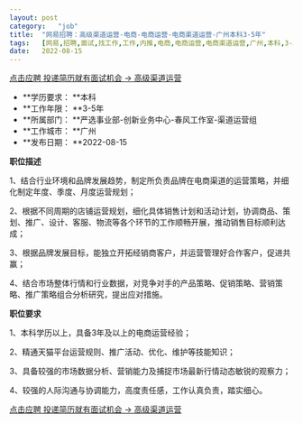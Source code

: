 ```yaml
---
layout:	post
category:	"job"
title:	"网易招聘：高级渠道运营-电商-电商运营-电商渠道运营-广州本科3-5年"
tags:	[网易,招聘,面试,找工作,工作,内推,电商,电商运营,电商渠道运营,广州,本科,3-5年]
date:	2022-08-15
---
```


[点击应聘 投递简历就有面试机会 ->  高级渠道运营](http://mobile.bole.netease.com/bole/boleDetail?id=41217&employeeId=346f03c3cda5f04c&key=all)



- **学历要求： **本科
- **工作年限： **3-5年
- **所属部门： **严选事业部-创新业务中心-春风工作室-渠道运营组
- **工作城市： **广州
- **发布日期： **2022-08-15



**职位描述**

1、结合行业环境和品牌发展趋势，制定所负责品牌在电商渠道的运营策略，并细化制定年度、季度、月度运营规划；

2、根据不同周期的店铺运营规划，细化具体销售计划和活动计划，协调商品、策划、推广、设计、客服、物流等各个环节的工作顺畅开展，推动销售目标顺利达成；

3、根据品牌发展目标，能独立开拓经销商客户，并运营管理好合作客户，促进共赢；

4、结合市场整体行情和行业数据，对竞争对手的产品策略、促销策略、营销策略、推广策略组合分析研究，提出应对措施。



**职位要求**

1、本科学历以上，具备3年及以上的电商运营经验；

2、精通天猫平台运营规则、推广活动、优化、维护等技能知识；

3、具备较强的市场数据分析、营销能力及捕捉市场最新行情动态敏锐的观察力；

4、较强的人际沟通与协调能力，高度责任感，工作认真负责，踏实细心。



[点击应聘 投递简历就有面试机会 ->  高级渠道运营](http://mobile.bole.netease.com/bole/boleDetail?id=41217&employeeId=346f03c3cda5f04c&key=all)